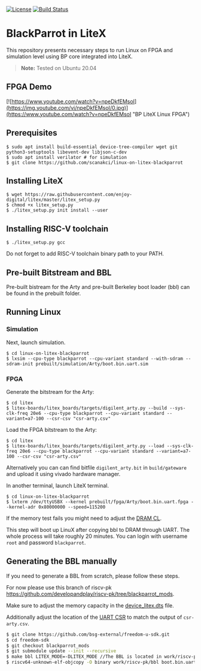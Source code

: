 [![License](https://img.shields.io/badge/License-BSD%203--Clause-blue.svg)](https://opensource.org/licenses/BSD-3-Clause)
[![Build Status](https://travis-ci.org/scanakci/linux-on-litex-blackparrot.svg?branch=master)](https://travis-ci.org/scanakci/linux-on-litex-blackparrot)

# BlackParrot in LiteX

This repository presents necessary steps to run Linux on FPGA and simulation level using BP core integrated into LiteX.

> **Note:** Tested on Ubuntu 20.04

## FPGA Demo

[![https://www.youtube.com/watch?v=npeDkfEMsoI](https://img.youtube.com/vi/npeDkfEMsoI/0.jpg)](https://www.youtube.com/watch?v=npeDkfEMsoI "BP LiteX Linux FPGA")


## Prerequisites

```
$ sudo apt install build-essential device-tree-compiler wget git python3-setuptools libevent-dev libjson-c-dev
$ sudo apt install verilator # for simulation
$ git clone https://github.com/scanakci/linux-on-litex-blackparrot

```
## Installing LiteX

```
$ wget https://raw.githubusercontent.com/enjoy-digital/litex/master/litex_setup.py
$ chmod +x litex_setup.py
$ ./litex_setup.py init install --user
```

## Installing RISC-V toolchain
```
$ ./litex_setup.py gcc 
```
Do not forget to add RISC-V toolchain binary path to your PATH.


## Pre-built Bitstream and BBL
Pre-built bistream for the Arty and pre-built Berkeley boot loader (bbl) can be found in the prebuilt folder.

## Running Linux 


### Simulation

Next, launch simulation.
```
$ cd linux-on-litex-blackparrot
$ lxsim --cpu-type blackparrot --cpu-variant standard --with-sdram --sdram-init prebuilt/simulation/Arty/boot.bin.uart.sim

```

### FPGA
Generate the bitstream for the Arty:
```
$ cd litex
$ litex-boards/litex_boards/targets/digilent_arty.py --build --sys-clk-freq 20e6 --cpu-type blackparrot --cpu-variant standard --variant=a7-100 --csr-csv "csr-arty.csv"
```

Load the FPGA bitstream to the Arty:
```
$ cd litex
$ litex-boards/litex_boards/targets/digilent_arty.py --load --sys-clk-freq 20e6 --cpu-type blackparrot --cpu-variant standard --variant=a7-100 --csr-csv "csr-arty.csv"
```
Alternatively you can can find bitfile `digilent_arty.bit` in `build/gateware` and upload it using vivado hardware manager.

In another terminal, launch LiteX terminal.
```
$ cd linux-on-litex-blackparrot
$ lxterm /dev/ttyUSBX --kernel prebuilt/fpga/Arty/boot.bin.uart.fpga --kernel-adr 0x80000000 --speed=115200
```

If the memory test fails you might need to adjust the [DRAM CL](https://github.com/enjoy-digital/litex/issues/933#issuecomment-873638621).

This step will boot up LinuX after copying bbl to DRAM through UART. The whole process will take roughly 20 minutes. You can login with username `root` and password `blackparrot`.



## Generating the BBL manually 
If you need to generate a BBL from scratch, please follow these steps.

For now please use this branch of riscv-pk https://github.com/developandplay/riscv-pk/tree/blackparrot_mods.

Make sure to adjust the memory capacity in the [device_litex.dts](https://github.com/developandplay/riscv-pk/blob/f18ec2bcccb4273b06f22b2813912933b959ae1d/device_litex.dts#L29) file.

Additionally adjust the location of the [UART CSR](https://github.com/developandplay/riscv-pk/blob/f18ec2bcccb4273b06f22b2813912933b959ae1d/machine/uart_lr.c#L9) to match the output of `csr-arty.csv`.

```sh
$ git clone https://github.com/bsg-external/freedom-u-sdk.git
$ cd freedom-sdk
$ git checkout blackparrot_mods
$ git submodule update --init --recursive
$ make bbl LITEX_MODE=-DLITEX_MODE //The BBL is located in work/riscv-pk/
$ riscv64-unknown-elf-objcopy -O binary work/riscv-pk/bbl boot.bin.uart.fpga // final bbl that needs to be loaded in DRAM
```


